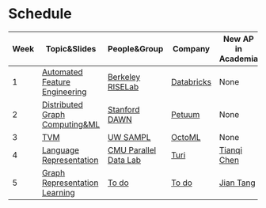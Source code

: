 # Schedule

Week | Topic&Slides | People&Group | Company | New AP in Academia 
------------ | ------------- | ------------- | ------------- | ------------- 
1 | [Automated Feature Engineering](https://github.com/SysML-Reading-Group/Seminar/tree/master/Slides) | [Berkeley RISELab](https://rise.cs.berkeley.edu) | [Databricks](https://databricks.com) | None
2 | [Distributed Graph Computing&ML](https://github.com/SysML-Reading-Group/Seminar/tree/master/Slides) | [Stanford DAWN](https://dawn.cs.stanford.edu) | [Petuum](https://petuum.com) | None 
3 | [TVM](https://github.com/SysML-Reading-Group/Seminar/tree/master/Slides) | [UW SAMPL](https://sampl.cs.washington.edu) | [OctoML](https://octoml.ai) | None 
4 | [Language Representation](https://github.com/SysML-Reading-Group/Seminar/tree/master/Slides) | [CMU Parallel Data Lab](https://www.pdl.cmu.edu/index.shtml) | [Turi](https://turi.com/) | [Tianqi Chen](https://tqchen.com/)
5 | [Graph Representation Learning](https://github.com/SysML-Reading-Group/Seminar/tree/master/Slides) | [To do]() | [To do]() | [Jian Tang](https://jian-tang.com/)
